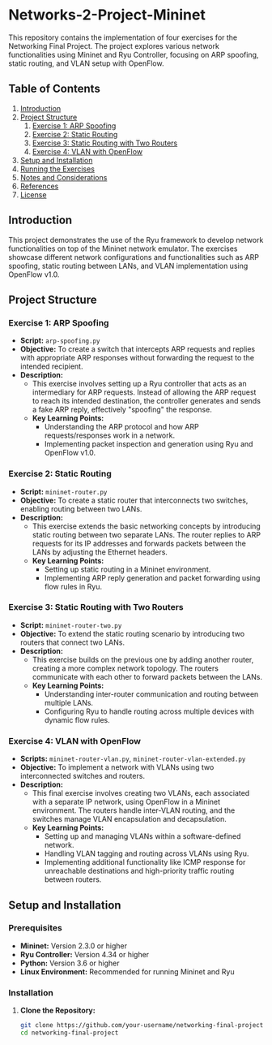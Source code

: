 # Networks-2-Project-Mininet

This repository contains the implementation of four exercises for the Networking Final Project. The project explores various network functionalities using Mininet and Ryu Controller, focusing on ARP spoofing, static routing, and VLAN setup with OpenFlow.

## Table of Contents

1. [Introduction](#introduction)
2. [Project Structure](#project-structure)
    1. [Exercise 1: ARP Spoofing](#exercise-1-arp-spoofing)
    2. [Exercise 2: Static Routing](#exercise-2-static-routing)
    3. [Exercise 3: Static Routing with Two Routers](#exercise-3-static-routing-with-two-routers)
    4. [Exercise 4: VLAN with OpenFlow](#exercise-4-vlan-with-openflow)
3. [Setup and Installation](#setup-and-installation)
4. [Running the Exercises](#running-the-exercises)
5. [Notes and Considerations](#notes-and-considerations)
6. [References](#references)
7. [License](#license)

## Introduction

This project demonstrates the use of the Ryu framework to develop network functionalities on top of the Mininet network emulator. The exercises showcase different network configurations and functionalities such as ARP spoofing, static routing between LANs, and VLAN implementation using OpenFlow v1.0.

## Project Structure

### Exercise 1: ARP Spoofing

- **Script:** `arp-spoofing.py`
- **Objective:** To create a switch that intercepts ARP requests and replies with appropriate ARP responses without forwarding the request to the intended recipient.
- **Description:** 
  - This exercise involves setting up a Ryu controller that acts as an intermediary for ARP requests. Instead of allowing the ARP request to reach its intended destination, the controller generates and sends a fake ARP reply, effectively "spoofing" the response.
  - **Key Learning Points:**
    - Understanding the ARP protocol and how ARP requests/responses work in a network.
    - Implementing packet inspection and generation using Ryu and OpenFlow v1.0.
  
### Exercise 2: Static Routing

- **Script:** `mininet-router.py`
- **Objective:** To create a static router that interconnects two switches, enabling routing between two LANs.
- **Description:**
  - This exercise extends the basic networking concepts by introducing static routing between two separate LANs. The router replies to ARP requests for its IP addresses and forwards packets between the LANs by adjusting the Ethernet headers.
  - **Key Learning Points:**
    - Setting up static routing in a Mininet environment.
    - Implementing ARP reply generation and packet forwarding using flow rules in Ryu.

### Exercise 3: Static Routing with Two Routers

- **Script:** `mininet-router-two.py`
- **Objective:** To extend the static routing scenario by introducing two routers that connect two LANs.
- **Description:**
  - This exercise builds on the previous one by adding another router, creating a more complex network topology. The routers communicate with each other to forward packets between the LANs.
  - **Key Learning Points:**
    - Understanding inter-router communication and routing between multiple LANs.
    - Configuring Ryu to handle routing across multiple devices with dynamic flow rules.

### Exercise 4: VLAN with OpenFlow

- **Scripts:** `mininet-router-vlan.py`, `mininet-router-vlan-extended.py`
- **Objective:** To implement a network with VLANs using two interconnected switches and routers.
- **Description:**
  - This final exercise involves creating two VLANs, each associated with a separate IP network, using OpenFlow in a Mininet environment. The routers handle inter-VLAN routing, and the switches manage VLAN encapsulation and decapsulation.
  - **Key Learning Points:**
    - Setting up and managing VLANs within a software-defined network.
    - Handling VLAN tagging and routing across VLANs using Ryu.
    - Implementing additional functionality like ICMP response for unreachable destinations and high-priority traffic routing between routers.

## Setup and Installation

### Prerequisites

- **Mininet:** Version 2.3.0 or higher
- **Ryu Controller:** Version 4.34 or higher
- **Python:** Version 3.6 or higher
- **Linux Environment:** Recommended for running Mininet and Ryu

### Installation

1. **Clone the Repository:**
   ```bash
   git clone https://github.com/your-username/networking-final-project.git
   cd networking-final-project
